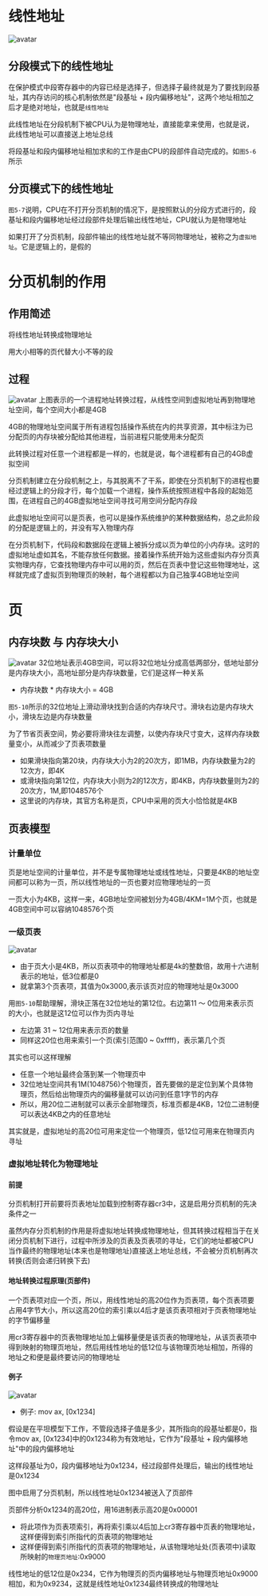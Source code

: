 # 线性地址
![avatar](../images/page_table_1.png)
## 分段模式下的线性地址
在保护模式中段寄存器中的内容已经是选择子，但选择子最终就是为了要找到段基址，其内存访问的核心机制依然是"段基址 + 段内偏移地址"，这两个地址相加之后才是绝对地址，也就是`线性地址`

此线性地址在分段机制下被CPU认为是物理地址，直接能拿来使用，也就是说，此线性地址可以直接送上地址总线

将段基址和段内偏移地址相加求和的工作是由CPU的段部件自动完成的。如`图5-6`所示

## 分页模式下的线性地址
`图5-7`说明，CPU在不打开分页机制的情况下，是按照默认的分段方式进行的，段基址和段内偏移地址经过段部件处理后输出线性地址，CPU就认为是物理地址

如果打开了分页机制，段部件输出的线性地址就不等同物理地址，被称之为`虚拟地址`。它是逻辑上的，是假的


# 分页机制的作用
## 作用简述
将线性地址转换成物理地址

用大小相等的页代替大小不等的段

## 过程
![avatar](../images/page_table_2.png)
上图表示的一个进程地址转换过程，从线性空间到虚拟地址再到物理地址空间，每个空间大小都是4GB

4GB的物理地址空间属于所有进程包括操作系统在内的共享资源，其中标注为已分配页的内存块被分配给其他进程，当前进程只能使用未分配页

此转换过程对任意一个进程都是一样的，也就是说，每个进程都有自己的4GB虚拟空间

分页机制建立在分段机制之上，与其脱离不了干系，即使在分页机制下的进程也要经过逻辑上的分段才行，每个加载一个进程，操作系统按照进程中各段的起始范围，在进程自己的4GB虚拟地址空间寻找可用空间分配内存段

此虚拟地址空间可以是页表，也可以是操作系统维护的某种数据结构，总之此阶段的分配是逻辑上的，并没有写入物理内存

在分页机制下，代码段和数据段在逻辑上被拆分成以页为单位的小内存块。这时的虚拟地址虚如其名，不能存放任何数据。接着操作系统开始为这些虚拟内存分页真实物理内存，它查找物理内存中可以用的页，然后在页表中登记这些物理地址，这样就完成了虚拟页到物理页的映射，每个进程都以为自己独享4GB地址空间


# 页
## 内存块数 与 内存块大小
![avatar](../images/page_table_3.png)
32位地址表示4GB空间，可以将32位地址分成高低两部分，低地址部分是内存块大小，高地址部分是内存块数量，它们是这样一种关系
- 内存块数 * 内存块大小 = 4GB

`图5-10`所示的32位地址上滑动滑块找到合适的内存块尺寸。滑块右边是内存块大小，滑块左边是内存块数量

为了节省页表空间，势必要将滑块往左调整，以使内存块尺寸变大，这样内存块数量变小，从而减少了页表项数量
- 如果滑块指向第20块，内存块大小为2的20次方，即1MB，内存块数量为2的12次方，即4K
- 或滑块指向第12位，内存块大小则为2的12次方，即4KB，内存块数量则为2的20次方，1M,即1048576个
- 这里说的内存块，其官方名称是页，CPU中采用的页大小恰恰就是4KB

## 页表模型
### 计量单位
页是地址空间的计量单位，并不是专属物理地址或线性地址，只要是4KB的地址空间都可以称为一页，所以线性地址的一页也要对应物理地址的一页

一页大小为4KB，这样一来，4GB地址空间被划分为4GB/4KM=1M个页，也就是4GB空间中可以容纳1048576个页

### 一级页表
![avatar](../images/page_table_4.png)
- 由于页大小是4KB，所以页表项中的物理地址都是4k的整数倍，故用十六进制表示的地址，低3位都是0
- 就拿第3个页表项，其值为0x3000,表示该页对应的物理地址是0x3000

用`图5-10`帮助理解，滑块正落在32位地址的第12位。右边第11 ～ 0位用来表示页的大小，也就是这12位可以作为页内寻址
- 左边第 31 ~ 12位用来表示页的数量
- 同样这20位也用来索引一个页(索引范围0 ~ 0xffff)，表示第几个页

其实也可以这样理解
- 任意一个地址最终会落到某一个物理页中
- 32位地址空间共有1M(1048756)个物理页，首先要做的是定位到某个具体物理页，然后给出物理页内的偏移量就可以访问到任意1字节的内存
- 所以，用20位二进制就可以表示全部物理页，标准页都是4KB，12位二进制便可以表达4KB之内的任意地址

其实就是，虚拟地址的高20位可用来定位一个物理页，低12位可用来在物理页内寻址

### 虚拟地址转化为物理地址
#### 前提
分页机制打开前要将页表地址加载到控制寄存器cr3中，这是启用分页机制的先决条件之一

虽然内存分页机制的作用是将虚拟地址转换成物理地址，但其转换过程相当于在关闭分页机制下进行，过程中所涉及的页表及页表项的寻址，它们的地址都被CPU当作最终的物理地址(本来也是物理地址)直接送上地址总线，不会被分页机制再次转换(否则会递归转换下去)

#### 地址转换过程原理(页部件)
一个页表项对应一个页，所以，用线性地址的高20位作为页表项，每个页表项要占用4字节大小，所以这高20位的索引乘以4后才是该页表项相对于页表物理地址的字节偏移量

用cr3寄存器中的页表物理地址加上偏移量便是该页表的物理地址，从该页表项中得到映射的物理页地址，然后用线性地址的低12位与该物理页地址相加，所得的地址之和便是最终要访问的物理地址

#### 例子
![avatar](../images/page_table_5.png)
- 例子: mov ax, [0x1234]

假设是在平坦模型下工作，不管段选择子值是多少，其所指向的段基址都是0，指令mov ax, [0x1234]中的0x1234称为有效地址，它作为"段基址 + 段内偏移地址"中的段内偏移地址

这样段基址为0，段内偏移地址为0x1234，经过段部件处理后，输出的线性地址是0x1234

图中启用了分页机制，所以线性地址0x1234被送入了页部件

页部件分析0x1234的高20位，用16进制表示高20是0x00001
- 将此项作为页表项索引，再将索引乘以4后加上cr3寄存器中页表的物理地址，这样便得到索引所指代的页表项的物理地址
- 这样便得到索引所指代的页表项的物理地址，从该物理地址处(页表项中)读取所映射的`物理页地址`:0x9000

线性地址的低12位是0x234，它作为物理页的页内偏移地址与物理页地址0x9000相加，和为0x9234，这就是线性地址0x1234最终转换成的物理地址

